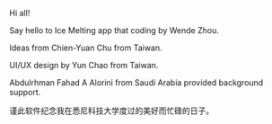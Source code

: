 Hi all!


Say hello to Ice Melting app that coding by Wende Zhou.

Ideas from Chien-Yuan Chu from Taiwan.

UI/UX design by Yun Chao from Taiwan.

Abdulrhman Fahad A Alorini from Saudi Arabia provided background support.

谨此软件纪念我在悉尼科技大学度过的美好而忙碌的日子。
